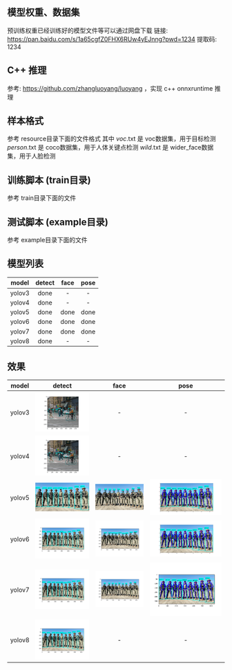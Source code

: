 ## 模型权重、数据集
预训练权重已经训练好的模型文件等可以通过网盘下载
链接: https://pan.baidu.com/s/1a65cgfZ0FHX6RUw4yEJnng?pwd=1234 提取码: 1234
## C++ 推理
参考: https://github.com/zhangluoyang/luoyang ，实现 c++ onnxruntime 推理
## 样本格式
参考 resource目录下面的文件格式
其中 *_voc_*.txt 是 voc数据集，用于目标检测
    *_person_*.txt 是 coco数据集，用于人体关键点检测
    *_wild_*.txt 是 wider_face数据集，用于人脸检测

## 训练脚本 (train目录)
参考 train目录下面的文件
## 测试脚本 (example目录)
参考 example目录下面的文件
## 模型列表
|model| detect | face | pose|
| :----: | :----: | :----: | :----: | 
| yolov3 | done  | - | -|
| yolov4 | done  | - | -|
| yolov5 | done  | done | done|
| yolov6 | done  | done | done|
| yolov7 | done  | done | done|
| yolov8 | done  | - | -|
## 效果
|model| detect | face | pose|
| :----: | :----: | :----: | :----: | 
| yolov3 | ![image](resource/yolov3_result.png) | - | -|
| yolov4 | ![image](resource/yolov4_result.png) | - | -|
| yolov5 | ![image](resource/yolov5_result.png) | ![image](resource/yolov5_face_result.png)|![image](resource/yolov5_pose_result.png)|
| yolov6 | ![image](resource/yolov6_result.png) | ![image](resource/yolov6_face_result.png)|![image](resource/yolov6_pose_result.png)|
| yolov7 | ![image](resource/yolov7_result.png) | ![image](resource/yolov7_face_result.png)|![image](resource/yolov7_pose_result.png)|
| yolov8 | ![image](resource/yolov8_result.png) | - | -|
## 




